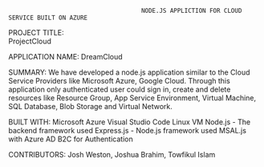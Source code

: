                                          NODE.JS APPLICTION FOR CLOUD SERVICE BUILT ON AZURE
 
PROJECT TITLE:  
ProjectCloud

APPLICATION NAME: 
DreamCloud
 
SUMMARY:
We have developed a node.js application similar to the Cloud Service Providers like Microsoft Azure, Google Cloud. Through this application only authenticated user could sign in, create and delete resources like Resource Group, App Service Environment, Virtual Machine, SQL Database,  Blob Storage and Virtual Network.


BUILT WITH: 
Microsoft Azure
Visual Studio Code
Linux VM
Node.js - The backend framework used
Express.js - Node.js framework used
MSAL.js with Azure AD B2C for Authentication

 
CONTRIBUTORS: 
Josh Weston, Joshua Brahim, Towfikul Islam

